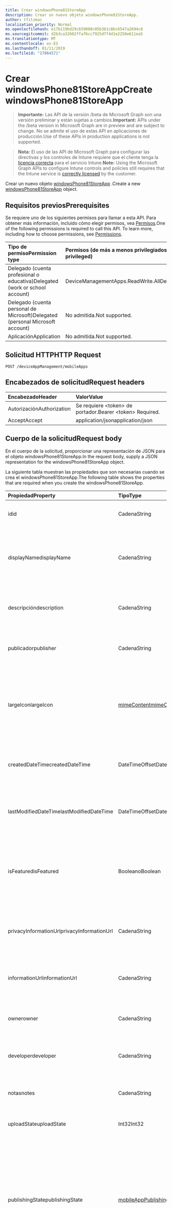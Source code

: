 ```yaml
---
title: Crear windowsPhone81StoreApp
description: Crear un nuevo objeto windowsPhone81StoreApp.
author: tfitzmac
localization_priority: Normal
ms.openlocfilehash: e17b119bd29cb59080c05b3b1c8bc6547a2694c8
ms.sourcegitcommit: d2b3ca32602ffa76cc7925d7f4d1e2258e611ea5
ms.translationtype: MT
ms.contentlocale: es-ES
ms.lasthandoff: 01/11/2019
ms.locfileid: "27864571"
---
```

# <a name="create-windowsphone81storeapp"></a><span data-ttu-id="49010-103">Crear windowsPhone81StoreApp</span><span class="sxs-lookup"><span data-stu-id="49010-103">Create windowsPhone81StoreApp</span></span>

> <span data-ttu-id="49010-104">**Importante:** Las API de la versión /beta de Microsoft Graph son una versión preliminar y están sujetas a cambios.</span><span class="sxs-lookup"><span data-stu-id="49010-104">**Important:** APIs under the /beta version in Microsoft Graph are in preview and are subject to change.</span></span> <span data-ttu-id="49010-105">No se admite el uso de estas API en aplicaciones de producción.</span><span class="sxs-lookup"><span data-stu-id="49010-105">Use of these APIs in production applications is not supported.</span></span>

> <span data-ttu-id="49010-106">**Nota:** El uso de las API de Microsoft Graph para configurar las directivas y los controles de Intune requiere que el cliente tenga la [licencia correcta](https://go.microsoft.com/fwlink/?linkid=839381) para el servicio Intune.</span><span class="sxs-lookup"><span data-stu-id="49010-106">**Note:** Using the Microsoft Graph APIs to configure Intune controls and policies still requires that the Intune service is [correctly licensed](https://go.microsoft.com/fwlink/?linkid=839381) by the customer.</span></span>

<span data-ttu-id="49010-107">Crear un nuevo objeto [windowsPhone81StoreApp](../resources/intune-apps-windowsphone81storeapp.md) .</span><span class="sxs-lookup"><span data-stu-id="49010-107">Create a new [windowsPhone81StoreApp](../resources/intune-apps-windowsphone81storeapp.md) object.</span></span>
## <a name="prerequisites"></a><span data-ttu-id="49010-108">Requisitos previos</span><span class="sxs-lookup"><span data-stu-id="49010-108">Prerequisites</span></span>
<span data-ttu-id="49010-p102">Se requiere uno de los siguientes permisos para llamar a esta API. Para obtener más información, incluido cómo elegir permisos, vea [Permisos](/graph/permissions-reference).</span><span class="sxs-lookup"><span data-stu-id="49010-p102">One of the following permissions is required to call this API. To learn more, including how to choose permissions, see [Permissions](/graph/permissions-reference).</span></span>

|<span data-ttu-id="49010-111">Tipo de permiso</span><span class="sxs-lookup"><span data-stu-id="49010-111">Permission type</span></span>|<span data-ttu-id="49010-112">Permisos (de más a menos privilegiados)</span><span class="sxs-lookup"><span data-stu-id="49010-112">Permissions (from most to least privileged)</span></span>|
|:---|:---|
|<span data-ttu-id="49010-113">Delegado (cuenta profesional o educativa)</span><span class="sxs-lookup"><span data-stu-id="49010-113">Delegated (work or school account)</span></span>|<span data-ttu-id="49010-114">DeviceManagementApps.ReadWrite.All</span><span class="sxs-lookup"><span data-stu-id="49010-114">DeviceManagementApps.ReadWrite.All</span></span>|
|<span data-ttu-id="49010-115">Delegado (cuenta personal de Microsoft)</span><span class="sxs-lookup"><span data-stu-id="49010-115">Delegated (personal Microsoft account)</span></span>|<span data-ttu-id="49010-116">No admitida.</span><span class="sxs-lookup"><span data-stu-id="49010-116">Not supported.</span></span>|
|<span data-ttu-id="49010-117">Aplicación</span><span class="sxs-lookup"><span data-stu-id="49010-117">Application</span></span>|<span data-ttu-id="49010-118">No admitida.</span><span class="sxs-lookup"><span data-stu-id="49010-118">Not supported.</span></span>|

## <a name="http-request"></a><span data-ttu-id="49010-119">Solicitud HTTP</span><span class="sxs-lookup"><span data-stu-id="49010-119">HTTP Request</span></span>
<!-- {
  "blockType": "ignored"
}
-->
``` http
POST /deviceAppManagement/mobileApps
```

## <a name="request-headers"></a><span data-ttu-id="49010-120">Encabezados de solicitud</span><span class="sxs-lookup"><span data-stu-id="49010-120">Request headers</span></span>
|<span data-ttu-id="49010-121">Encabezado</span><span class="sxs-lookup"><span data-stu-id="49010-121">Header</span></span>|<span data-ttu-id="49010-122">Valor</span><span class="sxs-lookup"><span data-stu-id="49010-122">Value</span></span>|
|:---|:---|
|<span data-ttu-id="49010-123">Autorización</span><span class="sxs-lookup"><span data-stu-id="49010-123">Authorization</span></span>|<span data-ttu-id="49010-124">Se requiere &lt;token&gt; de portador.</span><span class="sxs-lookup"><span data-stu-id="49010-124">Bearer &lt;token&gt; Required.</span></span>|
|<span data-ttu-id="49010-125">Accept</span><span class="sxs-lookup"><span data-stu-id="49010-125">Accept</span></span>|<span data-ttu-id="49010-126">application/json</span><span class="sxs-lookup"><span data-stu-id="49010-126">application/json</span></span>|

## <a name="request-body"></a><span data-ttu-id="49010-127">Cuerpo de la solicitud</span><span class="sxs-lookup"><span data-stu-id="49010-127">Request body</span></span>
<span data-ttu-id="49010-128">En el cuerpo de la solicitud, proporcionar una representación de JSON para el objeto windowsPhone81StoreApp.</span><span class="sxs-lookup"><span data-stu-id="49010-128">In the request body, supply a JSON representation for the windowsPhone81StoreApp object.</span></span>

<span data-ttu-id="49010-129">La siguiente tabla muestran las propiedades que son necesarias cuando se crea el windowsPhone81StoreApp.</span><span class="sxs-lookup"><span data-stu-id="49010-129">The following table shows the properties that are required when you create the windowsPhone81StoreApp.</span></span>

|<span data-ttu-id="49010-130">Propiedad</span><span class="sxs-lookup"><span data-stu-id="49010-130">Property</span></span>|<span data-ttu-id="49010-131">Tipo</span><span class="sxs-lookup"><span data-stu-id="49010-131">Type</span></span>|<span data-ttu-id="49010-132">Descripción</span><span class="sxs-lookup"><span data-stu-id="49010-132">Description</span></span>|
|:---|:---|:---|
|<span data-ttu-id="49010-133">id</span><span class="sxs-lookup"><span data-stu-id="49010-133">id</span></span>|<span data-ttu-id="49010-134">Cadena</span><span class="sxs-lookup"><span data-stu-id="49010-134">String</span></span>|<span data-ttu-id="49010-135">Clave de la entidad.</span><span class="sxs-lookup"><span data-stu-id="49010-135">Key of the entity.</span></span> <span data-ttu-id="49010-136">Heredado de [mobileApp](../resources/intune-apps-mobileapp.md).</span><span class="sxs-lookup"><span data-stu-id="49010-136">Inherited from [mobileApp](../resources/intune-apps-mobileapp.md)</span></span>|
|<span data-ttu-id="49010-137">displayName</span><span class="sxs-lookup"><span data-stu-id="49010-137">displayName</span></span>|<span data-ttu-id="49010-138">Cadena</span><span class="sxs-lookup"><span data-stu-id="49010-138">String</span></span>|<span data-ttu-id="49010-139">Título de la aplicación importado o proporcionado por el administrador.</span><span class="sxs-lookup"><span data-stu-id="49010-139">The admin provided or imported title of the app.</span></span> <span data-ttu-id="49010-140">Heredado de [mobileApp](../resources/intune-apps-mobileapp.md).</span><span class="sxs-lookup"><span data-stu-id="49010-140">Inherited from [mobileApp](../resources/intune-apps-mobileapp.md)</span></span>|
|<span data-ttu-id="49010-141">descripción</span><span class="sxs-lookup"><span data-stu-id="49010-141">description</span></span>|<span data-ttu-id="49010-142">Cadena</span><span class="sxs-lookup"><span data-stu-id="49010-142">String</span></span>|<span data-ttu-id="49010-143">Descripción de la aplicación.</span><span class="sxs-lookup"><span data-stu-id="49010-143">The description of the app.</span></span> <span data-ttu-id="49010-144">Heredado de [mobileApp](../resources/intune-apps-mobileapp.md).</span><span class="sxs-lookup"><span data-stu-id="49010-144">Inherited from [mobileApp](../resources/intune-apps-mobileapp.md)</span></span>|
|<span data-ttu-id="49010-145">publicador</span><span class="sxs-lookup"><span data-stu-id="49010-145">publisher</span></span>|<span data-ttu-id="49010-146">Cadena</span><span class="sxs-lookup"><span data-stu-id="49010-146">String</span></span>|<span data-ttu-id="49010-147">Publicador de la aplicación.</span><span class="sxs-lookup"><span data-stu-id="49010-147">The publisher of the app.</span></span> <span data-ttu-id="49010-148">Heredado de [mobileApp](../resources/intune-apps-mobileapp.md).</span><span class="sxs-lookup"><span data-stu-id="49010-148">Inherited from [mobileApp](../resources/intune-apps-mobileapp.md)</span></span>|
|<span data-ttu-id="49010-149">largeIcon</span><span class="sxs-lookup"><span data-stu-id="49010-149">largeIcon</span></span>|[<span data-ttu-id="49010-150">mimeContent</span><span class="sxs-lookup"><span data-stu-id="49010-150">mimeContent</span></span>](../resources/intune-shared-mimecontent.md)|<span data-ttu-id="49010-151">Icono grande que se mostrará en los detalles de la aplicación y se usa para cargar el icono.</span><span class="sxs-lookup"><span data-stu-id="49010-151">The large icon, to be displayed in the app details and used for upload of the icon.</span></span> <span data-ttu-id="49010-152">Heredado de [mobileApp](../resources/intune-apps-mobileapp.md).</span><span class="sxs-lookup"><span data-stu-id="49010-152">Inherited from [mobileApp](../resources/intune-apps-mobileapp.md)</span></span>|
|<span data-ttu-id="49010-153">createdDateTime</span><span class="sxs-lookup"><span data-stu-id="49010-153">createdDateTime</span></span>|<span data-ttu-id="49010-154">DateTimeOffset</span><span class="sxs-lookup"><span data-stu-id="49010-154">DateTimeOffset</span></span>|<span data-ttu-id="49010-155">Fecha y hora de creación de la aplicación.</span><span class="sxs-lookup"><span data-stu-id="49010-155">The date and time the app was created.</span></span> <span data-ttu-id="49010-156">Heredado de [mobileApp](../resources/intune-apps-mobileapp.md).</span><span class="sxs-lookup"><span data-stu-id="49010-156">Inherited from [mobileApp](../resources/intune-apps-mobileapp.md)</span></span>|
|<span data-ttu-id="49010-157">lastModifiedDateTime</span><span class="sxs-lookup"><span data-stu-id="49010-157">lastModifiedDateTime</span></span>|<span data-ttu-id="49010-158">DateTimeOffset</span><span class="sxs-lookup"><span data-stu-id="49010-158">DateTimeOffset</span></span>|<span data-ttu-id="49010-159">Fecha y hora de la última modificación de la aplicación.</span><span class="sxs-lookup"><span data-stu-id="49010-159">The date and time the app was last modified.</span></span> <span data-ttu-id="49010-160">Heredado de [mobileApp](../resources/intune-apps-mobileapp.md).</span><span class="sxs-lookup"><span data-stu-id="49010-160">Inherited from [mobileApp](../resources/intune-apps-mobileapp.md)</span></span>|
|<span data-ttu-id="49010-161">isFeatured</span><span class="sxs-lookup"><span data-stu-id="49010-161">isFeatured</span></span>|<span data-ttu-id="49010-162">Booleano</span><span class="sxs-lookup"><span data-stu-id="49010-162">Boolean</span></span>|<span data-ttu-id="49010-163">Valor que indica si el administrador ha marcado la aplicación como destacada. Heredado de [mobileApp](../resources/intune-apps-mobileapp.md).</span><span class="sxs-lookup"><span data-stu-id="49010-163">The value indicating whether the app is marked as featured by the admin. Inherited from [mobileApp](../resources/intune-apps-mobileapp.md)</span></span>|
|<span data-ttu-id="49010-164">privacyInformationUrl</span><span class="sxs-lookup"><span data-stu-id="49010-164">privacyInformationUrl</span></span>|<span data-ttu-id="49010-165">Cadena</span><span class="sxs-lookup"><span data-stu-id="49010-165">String</span></span>|<span data-ttu-id="49010-166">La dirección URL de la declaración de privacidad.</span><span class="sxs-lookup"><span data-stu-id="49010-166">The privacy statement Url.</span></span> <span data-ttu-id="49010-167">Heredado de [mobileApp](../resources/intune-apps-mobileapp.md).</span><span class="sxs-lookup"><span data-stu-id="49010-167">Inherited from [mobileApp](../resources/intune-apps-mobileapp.md)</span></span>|
|<span data-ttu-id="49010-168">informationUrl</span><span class="sxs-lookup"><span data-stu-id="49010-168">informationUrl</span></span>|<span data-ttu-id="49010-169">Cadena</span><span class="sxs-lookup"><span data-stu-id="49010-169">String</span></span>|<span data-ttu-id="49010-170">La dirección URL para obtener más información.</span><span class="sxs-lookup"><span data-stu-id="49010-170">The more information Url.</span></span> <span data-ttu-id="49010-171">Heredado de [mobileApp](../resources/intune-apps-mobileapp.md).</span><span class="sxs-lookup"><span data-stu-id="49010-171">Inherited from [mobileApp](../resources/intune-apps-mobileapp.md)</span></span>|
|<span data-ttu-id="49010-172">owner</span><span class="sxs-lookup"><span data-stu-id="49010-172">owner</span></span>|<span data-ttu-id="49010-173">Cadena</span><span class="sxs-lookup"><span data-stu-id="49010-173">String</span></span>|<span data-ttu-id="49010-174">Propietario de la aplicación.</span><span class="sxs-lookup"><span data-stu-id="49010-174">The owner of the app.</span></span> <span data-ttu-id="49010-175">Heredado de [mobileApp](../resources/intune-apps-mobileapp.md).</span><span class="sxs-lookup"><span data-stu-id="49010-175">Inherited from [mobileApp](../resources/intune-apps-mobileapp.md)</span></span>|
|<span data-ttu-id="49010-176">developer</span><span class="sxs-lookup"><span data-stu-id="49010-176">developer</span></span>|<span data-ttu-id="49010-177">Cadena</span><span class="sxs-lookup"><span data-stu-id="49010-177">String</span></span>|<span data-ttu-id="49010-178">Desarrollador de la aplicación.</span><span class="sxs-lookup"><span data-stu-id="49010-178">The developer of the app.</span></span> <span data-ttu-id="49010-179">Heredado de [mobileApp](../resources/intune-apps-mobileapp.md).</span><span class="sxs-lookup"><span data-stu-id="49010-179">Inherited from [mobileApp](../resources/intune-apps-mobileapp.md)</span></span>|
|<span data-ttu-id="49010-180">notas</span><span class="sxs-lookup"><span data-stu-id="49010-180">notes</span></span>|<span data-ttu-id="49010-181">Cadena</span><span class="sxs-lookup"><span data-stu-id="49010-181">String</span></span>|<span data-ttu-id="49010-182">Notas de la aplicación.</span><span class="sxs-lookup"><span data-stu-id="49010-182">Notes for the app.</span></span> <span data-ttu-id="49010-183">Heredado de [mobileApp](../resources/intune-apps-mobileapp.md).</span><span class="sxs-lookup"><span data-stu-id="49010-183">Inherited from [mobileApp](../resources/intune-apps-mobileapp.md)</span></span>|
|<span data-ttu-id="49010-184">uploadState</span><span class="sxs-lookup"><span data-stu-id="49010-184">uploadState</span></span>|<span data-ttu-id="49010-185">Int32</span><span class="sxs-lookup"><span data-stu-id="49010-185">Int32</span></span>|<span data-ttu-id="49010-186">El estado de carga.</span><span class="sxs-lookup"><span data-stu-id="49010-186">The upload state.</span></span> <span data-ttu-id="49010-187">Heredado de [mobileApp](../resources/intune-apps-mobileapp.md).</span><span class="sxs-lookup"><span data-stu-id="49010-187">Inherited from [mobileApp](../resources/intune-apps-mobileapp.md)</span></span>|
|<span data-ttu-id="49010-188">publishingState</span><span class="sxs-lookup"><span data-stu-id="49010-188">publishingState</span></span>|[<span data-ttu-id="49010-189">mobileAppPublishingState</span><span class="sxs-lookup"><span data-stu-id="49010-189">mobileAppPublishingState</span></span>](../resources/intune-apps-mobileapppublishingstate.md)|<span data-ttu-id="49010-190">Estado de publicación de la aplicación.</span><span class="sxs-lookup"><span data-stu-id="49010-190">The publishing state for the app.</span></span> <span data-ttu-id="49010-191">La aplicación no puede asignarse a menos que se publique.</span><span class="sxs-lookup"><span data-stu-id="49010-191">The app cannot be assigned unless the app is published.</span></span> <span data-ttu-id="49010-192">Se hereda de [mobileApp](../resources/intune-apps-mobileapp.md).</span><span class="sxs-lookup"><span data-stu-id="49010-192">Inherited from [mobileApp](../resources/intune-apps-mobileapp.md).</span></span> <span data-ttu-id="49010-193">Los valores posibles son: `notPublished`, `processing` y `published`.</span><span class="sxs-lookup"><span data-stu-id="49010-193">Possible values are: `notPublished`, `processing`, `published`.</span></span>|
|<span data-ttu-id="49010-194">appStoreUrl</span><span class="sxs-lookup"><span data-stu-id="49010-194">appStoreUrl</span></span>|<span data-ttu-id="49010-195">Cadena</span><span class="sxs-lookup"><span data-stu-id="49010-195">String</span></span>|<span data-ttu-id="49010-196">URL de la tienda de aplicación de Windows Phone 8.1.</span><span class="sxs-lookup"><span data-stu-id="49010-196">The Windows Phone 8.1 app store URL.</span></span>|



## <a name="response"></a><span data-ttu-id="49010-197">Respuesta</span><span class="sxs-lookup"><span data-stu-id="49010-197">Response</span></span>
<span data-ttu-id="49010-198">Si tiene éxito, este método devuelve una `201 Created` código de respuesta y un objeto [windowsPhone81StoreApp](../resources/intune-apps-windowsphone81storeapp.md) en el cuerpo de la respuesta.</span><span class="sxs-lookup"><span data-stu-id="49010-198">If successful, this method returns a `201 Created` response code and a [windowsPhone81StoreApp](../resources/intune-apps-windowsphone81storeapp.md) object in the response body.</span></span>

## <a name="example"></a><span data-ttu-id="49010-199">Ejemplo</span><span class="sxs-lookup"><span data-stu-id="49010-199">Example</span></span>
### <a name="request"></a><span data-ttu-id="49010-200">Solicitud</span><span class="sxs-lookup"><span data-stu-id="49010-200">Request</span></span>
<span data-ttu-id="49010-201">Aquí tiene un ejemplo de la solicitud.</span><span class="sxs-lookup"><span data-stu-id="49010-201">Here is an example of the request.</span></span>
``` http
POST https://graph.microsoft.com/beta/deviceAppManagement/mobileApps
Content-type: application/json
Content-length: 727

{
  "@odata.type": "#microsoft.graph.windowsPhone81StoreApp",
  "displayName": "Display Name value",
  "description": "Description value",
  "publisher": "Publisher value",
  "largeIcon": {
    "@odata.type": "microsoft.graph.mimeContent",
    "type": "Type value",
    "value": "dmFsdWU="
  },
  "lastModifiedDateTime": "2017-01-01T00:00:35.1329464-08:00",
  "isFeatured": true,
  "privacyInformationUrl": "https://example.com/privacyInformationUrl/",
  "informationUrl": "https://example.com/informationUrl/",
  "owner": "Owner value",
  "developer": "Developer value",
  "notes": "Notes value",
  "uploadState": 11,
  "publishingState": "processing",
  "appStoreUrl": "https://example.com/appStoreUrl/"
}
```

### <a name="response"></a><span data-ttu-id="49010-202">Respuesta</span><span class="sxs-lookup"><span data-stu-id="49010-202">Response</span></span>
<span data-ttu-id="49010-p117">Aquí tiene un ejemplo de la respuesta. Nota: Puede que el objeto de respuesta que aparece aquí se trunque para abreviar. Todas las propiedades se devolverán de una llamada real.</span><span class="sxs-lookup"><span data-stu-id="49010-p117">Here is an example of the response. Note: The response object shown here may be truncated for brevity. All of the properties will be returned from an actual call.</span></span>
``` http
HTTP/1.1 201 Created
Content-Type: application/json
Content-Length: 835

{
  "@odata.type": "#microsoft.graph.windowsPhone81StoreApp",
  "id": "f68ce6a1-e6a1-f68c-a1e6-8cf6a1e68cf6",
  "displayName": "Display Name value",
  "description": "Description value",
  "publisher": "Publisher value",
  "largeIcon": {
    "@odata.type": "microsoft.graph.mimeContent",
    "type": "Type value",
    "value": "dmFsdWU="
  },
  "createdDateTime": "2017-01-01T00:02:43.5775965-08:00",
  "lastModifiedDateTime": "2017-01-01T00:00:35.1329464-08:00",
  "isFeatured": true,
  "privacyInformationUrl": "https://example.com/privacyInformationUrl/",
  "informationUrl": "https://example.com/informationUrl/",
  "owner": "Owner value",
  "developer": "Developer value",
  "notes": "Notes value",
  "uploadState": 11,
  "publishingState": "processing",
  "appStoreUrl": "https://example.com/appStoreUrl/"
}
```





